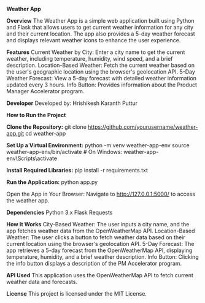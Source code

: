 **Weather App**

**Overview**
The Weather App is a simple web application built using Python and Flask that allows users to get current weather information for any city and their current location. The app also provides a 5-day weather forecast and displays relevant weather icons to enhance the user experience.


**Features**
  Current Weather by City: Enter a city name to get the current weather, including temperature, humidity, wind speed, and a brief description.
  Location-Based Weather: Fetch the current weather based on the user's geographic location using the browser's geolocation API.
  5-Day Weather Forecast: View a 5-day forecast with detailed weather information updated every 3 hours.
  Info Button: Provides information about the Product Manager Accelerator program.

**Developer**
Developed by: Hrishikesh Karanth Puttur

**How to Run the Project**

**Clone the Repository:**
   git clone https://github.com/yourusername/weather-app.git
   cd weather-app

**Set Up a Virtual Environment:**
  python -m venv weather-app-env
  source weather-app-env/bin/activate  # On Windows: weather-app-env\Scripts\activate


**Install Required Libraries:**
  pip install -r requirements.txt


**Run the Application:**
  python app.py


Open the App in Your Browser: Navigate to http://127.0.0.1:5000/ to access the weather app.

**Dependencies**
   Python 3.x
   Flask
   Requests


**How It Works**
   City-Based Weather: The user inputs a city name, and the app fetches weather data from the OpenWeatherMap API.
   Location-Based Weather: The user clicks a button to fetch weather data based on their current location using the browser's geolocation API.
   5-Day Forecast: The app retrieves a 5-day forecast from the OpenWeatherMap API, displaying temperature, humidity, and a brief weather description.
   Info Button: Clicking the info button displays a description of the PM Accelerator program.

**API Used**
   This application uses the OpenWeatherMap API to fetch current weather data and forecasts.



**License**
   This project is licensed under the MIT License.

